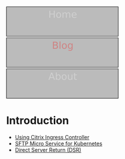 [![Home](../artifacts/home.svg)](https://chorusio.github.io/chorusio/)
[![Blog](../artifacts/blog.svg)](https://chorusio.github.io/chorusio/blog/)
[![About](../artifacts/about.svg)](https://chorusio.github.io/chorusio/about/)

# Introduction
+ [Using Citrix Ingress Controller](controller/README.md)
+ [SFTP Micro Service for Kubernetes](sftp/README.md)
+ [Direct Server Return (DSR)](dsr/README.md)

